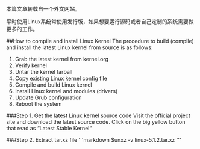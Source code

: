 本篇文章转载自一个外文网站。

平时使用Linux系统常使用发行版，如果想要运行源码或者自己定制的系统需要做更多的工作。

##How to compile and install Linux Kernel
The procedure to build (compile) and install the latest Linux kernel from source is as follows:
1. Grab the latest kernel from kernel.org
2. Verify kernel
3. Untar the kernel tarball
4. Copy existing Linux kernel config file
5. Compile and build Linux kernel
6. Install Linux kernel and modules (drivers)
7. Update Grub configuration
8. Reboot the system

###Step 1. Get the latest Linux kernel source code
Visit the official project site and download the latest source code. Click on the big yellow button that read as “Latest Stable Kernel“

###Step 2. Extract tar.xz file
'''markdown
$unxz -v linux-5.1.2.tar.xz
'''
